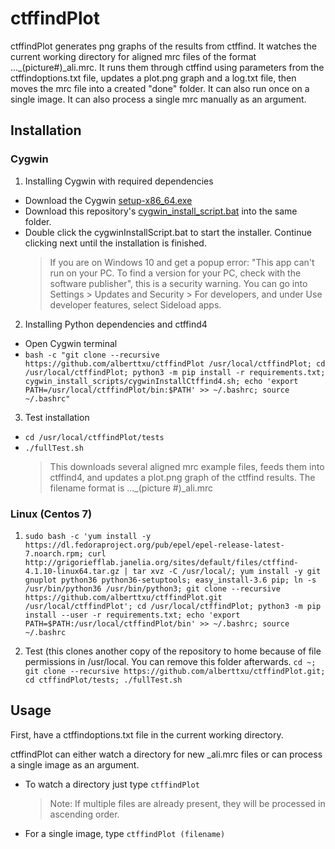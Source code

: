# ctffindPlot

ctffindPlot generates png graphs of the results from ctffind. It watches the current working directory for aligned mrc files of the format ...\_(picture#)\_ali.mrc. It runs them through ctffind using parameters from the ctffindoptions.txt file, updates a plot.png graph and a log.txt file, then moves the mrc file into a created "done" folder. It can also run once on a single image. It can also process a single mrc manually as an argument.

## Installation

### Cygwin
1. Installing Cygwin with required dependencies
- Download the Cygwin [setup-x86_64.exe](https://cygwin.com/setup-x86_64.exe)
- Download this repository's [cygwin_install_script.bat](https://cdn.rawgit.com/alberttxu/ctffindPlot/d9ec4e9f/cygwin_install_scripts/cygwinInstallScript.bat)
  into the same folder.
- Double click the cygwinInstallScript.bat to start the installer. Continue clicking next until the installation is finished.
  > If you are on Windows 10 and get a popup error: "This app can't run on your PC. To find a version for your PC, check with the software publisher", this is a security warning. You can go into Settings > Updates and Security > For developers, and under Use developer features, select Sideload apps.

2. Installing Python dependencies and ctffind4
- Open Cygwin terminal
- `bash -c "git clone --recursive https://github.com/alberttxu/ctffindPlot /usr/local/ctffindPlot; cd /usr/local/ctffindPlot; python3 -m pip install -r requirements.txt; cygwin_install_scripts/cygwinInstallCtffind4.sh; echo 'export PATH=/usr/local/ctffindPlot/bin:$PATH' >> ~/.bashrc; source ~/.bashrc"`

3. Test installation
- `cd /usr/local/ctffindPlot/tests`
- `./fullTest.sh`
  > This downloads several aligned mrc example files, feeds them into ctffind4, and updates a plot.png graph of the ctffind results. The filename format is ...\_(picture #)\_ali.mrc

### Linux (Centos 7)
1. `sudo bash -c 'yum install -y https://dl.fedoraproject.org/pub/epel/epel-release-latest-7.noarch.rpm; curl http://grigoriefflab.janelia.org/sites/default/files/ctffind-4.1.10-linux64.tar.gz | tar xvz -C /usr/local/; yum install -y git gnuplot python36 python36-setuptools; easy_install-3.6 pip; ln -s /usr/bin/python36 /usr/bin/python3; git clone --recursive https://github.com/alberttxu/ctffindPlot.git /usr/local/ctffindPlot'; cd /usr/local/ctffindPlot; python3 -m pip install --user -r requirements.txt; echo 'export PATH=$PATH:/usr/local/ctffindPlot/bin' >> ~/.bashrc; source ~/.bashrc`

2. Test (this clones another copy of the repository to home because of file permissions in /usr/local. You can remove this folder afterwards.
`cd ~; git clone --recursive https://github.com/alberttxu/ctffindPlot.git; cd ctffindPlot/tests; ./fullTest.sh`

## Usage

First, have a ctffindoptions.txt file in the current working directory.

ctffindPlot can either watch a directory for new \_ali.mrc files or can process a single image as an argument.
- To watch a directory just type `ctffindPlot`
  > Note: If multiple files are already present, they will be processed in ascending order.
- For a single image, type `ctffindPlot (filename)`


